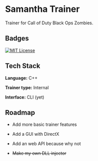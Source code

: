 
# Samantha Trainer

Trainer for Call of Duty Black Ops Zombies.


## Badges
[![MIT License](https://img.shields.io/badge/License-MIT-green.svg)](https://choosealicense.com/licenses/mit/)

## Tech Stack

**Language:** C++

**Trainer type:** Internal

**Interface:** CLI (yet)


## Roadmap

- Add more basic trainer features

- Add a GUI with DirectX

- Add an web API because why not

- ~~Make my own DLL injector~~
